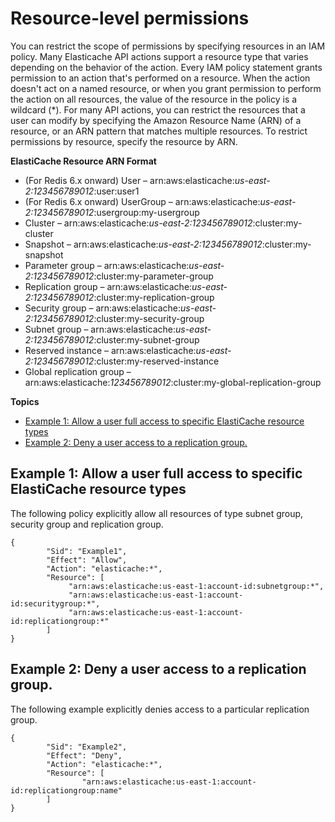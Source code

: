 # Resource\-level permissions<a name="IAM.ResourceLevelPermissions"></a>

You can restrict the scope of permissions by specifying resources in an IAM policy\. Many Elasticache API actions support a resource type that varies depending on the behavior of the action\. Every IAM policy statement grants permission to an action that's performed on a resource\. When the action doesn't act on a named resource, or when you grant permission to perform the action on all resources, the value of the resource in the policy is a wildcard \(\*\)\. For many API actions, you can restrict the resources that a user can modify by specifying the Amazon Resource Name \(ARN\) of a resource, or an ARN pattern that matches multiple resources\. To restrict permissions by resource, specify the resource by ARN\.

**ElastiCache Resource ARN Format**
+ \(For Redis 6\.x onward\) User – arn:aws:elasticache:*us\-east\-2:123456789012*:user:user1
+ \(For Redis 6\.x onward\) UserGroup – arn:aws:elasticache:*us\-east\-2:123456789012*:usergroup:my\-usergroup
+ Cluster – arn:aws:elasticache:*us\-east\-2:123456789012*:cluster:my\-cluster
+ Snapshot – arn:aws:elasticache:*us\-east\-2:123456789012*:cluster:my\-snapshot
+ Parameter group – arn:aws:elasticache:*us\-east\-2:123456789012*:cluster:my\-parameter\-group
+ Replication group – arn:aws:elasticache:*us\-east\-2:123456789012*:cluster:my\-replication\-group
+ Security group – arn:aws:elasticache:*us\-east\-2:123456789012*:cluster:my\-security\-group
+ Subnet group – arn:aws:elasticache:*us\-east\-2:123456789012*:cluster:my\-subnet\-group
+ Reserved instance – arn:aws:elasticache:*us\-east\-2:123456789012*:cluster:my\-reserved\-instance
+ Global replication group – arn:aws:elasticache:*123456789012*:cluster:my\-global\-replication\-group 

**Topics**
+ [Example 1: Allow a user full access to specific ElastiCache resource types](#example-allow-list-current-elasticache-resources-resource)
+ [Example 2: Deny a user access to a replication group\.](#example-allow-specific-elasticache-actions-resource)

## Example 1: Allow a user full access to specific ElastiCache resource types<a name="example-allow-list-current-elasticache-resources-resource"></a>

The following policy explicitly allow all resources of type subnet group, security group and replication group\.

```
{
        "Sid": "Example1",
        "Effect": "Allow",
        "Action": "elasticache:*",
        "Resource": [
             "arn:aws:elasticache:us-east-1:account-id:subnetgroup:*",
             "arn:aws:elasticache:us-east-1:account-id:securitygroup:*",
             "arn:aws:elasticache:us-east-1:account-id:replicationgroup:*"
        ]
}
```

## Example 2: Deny a user access to a replication group\.<a name="example-allow-specific-elasticache-actions-resource"></a>

The following example explicitly denies access to a particular replication group\.

```
{
        "Sid": "Example2",
        "Effect": "Deny",
        "Action": "elasticache:*",
        "Resource": [
                "arn:aws:elasticache:us-east-1:account-id:replicationgroup:name"
        ]
}
```